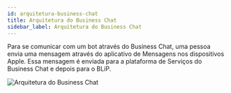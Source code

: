 ```yaml
---
id: arquitetura-business-chat
title: Arquitetura do Business Chat
sidebar_label: Arquitetura do Business Chat
---
```

Para se comunicar com um bot através do Business Chat, uma pessoa envia uma mensagem através do aplicativo de Mensagens nos dispositivos Apple. Essa mensagem é enviada para a plataforma de Serviços do Business Chat e depois para o BLiP.

![Arquitetura do Business Chat](/img/channels/business-chat/arquitetura-business-chat-1.png)